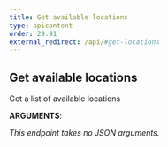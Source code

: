 ```yaml
---
title: Get available locations
type: apicontent
order: 29.91
external_redirect: /api/#get-locations
---
```


## Get available locations

Get a list of available locations


**ARGUMENTS**:


*This endpoint takes no JSON arguments.*
